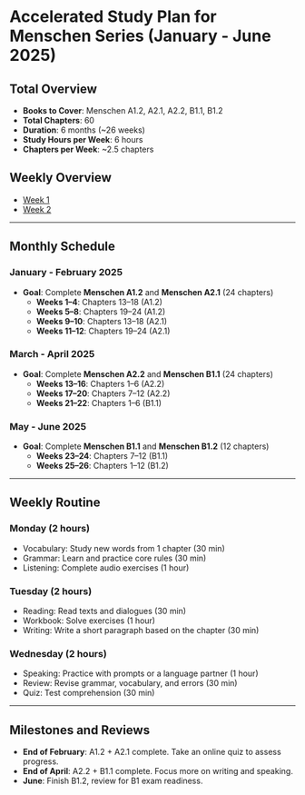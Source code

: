 # Accelerated Study Plan for Menschen Series (January - June 2025)

## Total Overview
- **Books to Cover**: Menschen A1.2, A2.1, A2.2, B1.1, B1.2
- **Total Chapters**: 60
- **Duration**: 6 months (~26 weeks)
- **Study Hours per Week**: 6 hours
- **Chapters per Week**: ~2.5 chapters

## Weekly Overview
- [Week 1](../week-01.md)
- [Week 2](../week-02.md)

---

## Monthly Schedule

### **January - February 2025**
- **Goal**: Complete **Menschen A1.2** and **Menschen A2.1** (24 chapters)
    - **Weeks 1–4**: Chapters 13–18 (A1.2)
    - **Weeks 5–8**: Chapters 19–24 (A1.2)
    - **Weeks 9–10**: Chapters 13–18 (A2.1)
    - **Weeks 11–12**: Chapters 19–24 (A2.1)

### **March - April 2025**
- **Goal**: Complete **Menschen A2.2** and **Menschen B1.1** (24 chapters)
    - **Weeks 13–16**: Chapters 1–6 (A2.2)
    - **Weeks 17–20**: Chapters 7–12 (A2.2)
    - **Weeks 21–22**: Chapters 1–6 (B1.1)

### **May - June 2025**
- **Goal**: Complete **Menschen B1.1** and **Menschen B1.2** (12 chapters)
    - **Weeks 23–24**: Chapters 7–12 (B1.1)
    - **Weeks 25–26**: Chapters 1–12 (B1.2)

---

## Weekly Routine

### **Monday (2 hours)**
- Vocabulary: Study new words from 1 chapter (30 min)
- Grammar: Learn and practice core rules (30 min)
- Listening: Complete audio exercises (1 hour)

### **Tuesday (2 hours)**
- Reading: Read texts and dialogues (30 min)
- Workbook: Solve exercises (1 hour)
- Writing: Write a short paragraph based on the chapter (30 min)

### **Wednesday (2 hours)**
- Speaking: Practice with prompts or a language partner (1 hour)
- Review: Revise grammar, vocabulary, and errors (30 min)
- Quiz: Test comprehension (30 min)

---

## Milestones and Reviews
- **End of February**: A1.2 + A2.1 complete. Take an online quiz to assess progress.
- **End of April**: A2.2 + B1.1 complete. Focus more on writing and speaking.
- **June**: Finish B1.2, review for B1 exam readiness.
